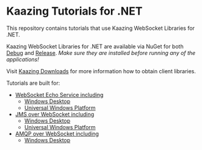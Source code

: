 # Kaazing Tutorials for .NET

This repository contains tutorials that use Kaazing WebSocket Libraries for .NET.

Kaazing WebSocket Libraries for .NET are available via NuGet for both [Debug](https://www.nuget.org/packages/Kaazing.Enterprise.Debug/) and [Release](https://www.nuget.org/packages/Kaazing.Enterprise/).
_Make sure they are installed before running any of the applications!_

Visit [Kaazing Downloads](http://kaazing.com/download/) for more information how to obtain client libraries.

Tutorials are built for:
- [WebSocket Echo Service including](./ws)
  - [Windows Desktop](./ws/WindowsDesktop)
  - [Universal Windows Platform](./ws/UniversalWindowsPlatform)
- [JMS over WebSocket including](./jms)
  - [Windows Desktop](./jms/WindowsDesktop)
  - [Universal Windows Platform](./jms/UniversalWindowsPlatform)
- [AMQP over WebSocket including](./amqp)
  - [Windows Desktop](./amqp/WindowsDesktop)
  
